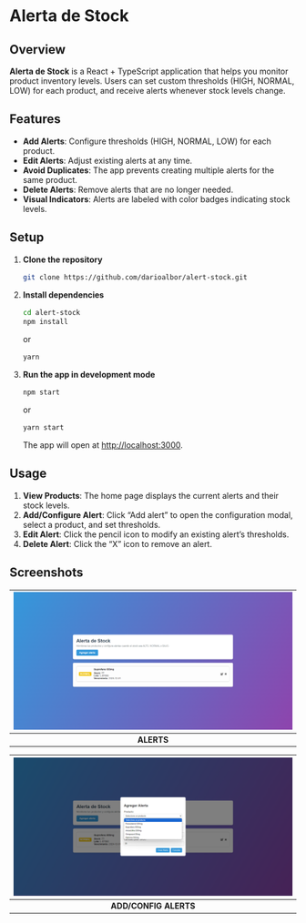 # Alerta de Stock

## Overview
**Alerta de Stock** is a React + TypeScript application that helps you monitor product inventory levels. Users can set custom thresholds (HIGH, NORMAL, LOW) for each product, and receive alerts whenever stock levels change.

## Features
- **Add Alerts**: Configure thresholds (HIGH, NORMAL, LOW) for each product.
- **Edit Alerts**: Adjust existing alerts at any time.
- **Avoid Duplicates**: The app prevents creating multiple alerts for the same product.
- **Delete Alerts**: Remove alerts that are no longer needed.
- **Visual Indicators**: Alerts are labeled with color badges indicating stock levels.

## Setup
1. **Clone the repository**  
   ```bash
   git clone https://github.com/darioalbor/alert-stock.git
   ```
2. **Install dependencies**  
   ```bash
   cd alert-stock
   npm install
   ```
   or
   ```bash
   yarn
   ```
3. **Run the app in development mode**  
   ```bash
   npm start
   ```
   or
   ```bash
   yarn start
   ```
   The app will open at [http://localhost:3000](http://localhost:3000).

## Usage
1. **View Products**: The home page displays the current alerts and their stock levels.
2. **Add/Configure Alert**: Click “Add alert” to open the configuration modal, select a product, and set thresholds.
3. **Edit Alert**: Click the pencil icon to modify an existing alert’s thresholds.
4. **Delete Alert**: Click the “X” icon to remove an alert.

## Screenshots

| ![ALERTS](images/1.png) |
|:-----------------------:|
| **ALERTS**             |

| ![ADD/CONFIG ALERTS](images/2.png) |
|:----------------------------------:|
| **ADD/CONFIG ALERTS**             |
```
